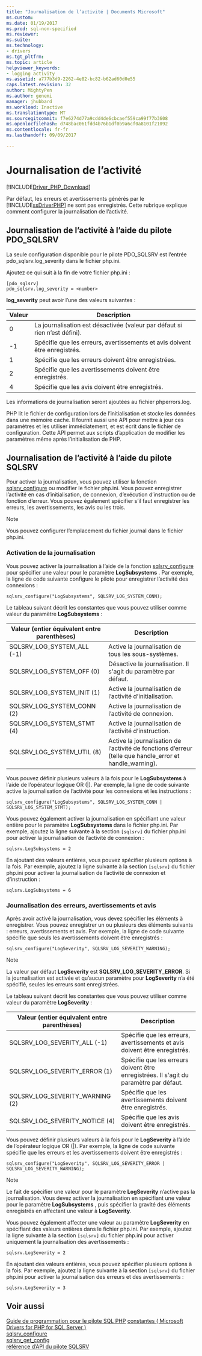 ```yaml
---
title: "Journalisation de l’activité | Documents Microsoft"
ms.custom: 
ms.date: 01/19/2017
ms.prod: sql-non-specified
ms.reviewer: 
ms.suite: 
ms.technology:
- drivers
ms.tgt_pltfrm: 
ms.topic: article
helpviewer_keywords:
- logging activity
ms.assetid: a777b3d9-2262-4e82-bc82-b62ad60d0e55
caps.latest.revision: 32
author: MightyPen
ms.author: genemi
manager: jhubbard
ms.workload: Inactive
ms.translationtype: MT
ms.sourcegitcommit: f7e6274d77a9cdd4de6cbcaef559ca99f77b3608
ms.openlocfilehash: d748bac061fdd4b76b1df0b9a6cf0a8101f21092
ms.contentlocale: fr-fr
ms.lasthandoff: 09/09/2017

---
```

# <a name="logging-activity"></a>Journalisation de l’activité
[!INCLUDE[Driver_PHP_Download](../../includes/driver_php_download.md)]

Par défaut, les erreurs et avertissements générés par le [!INCLUDE[ssDriverPHP](../../includes/ssdriverphp_md.md)] ne sont pas enregistrés. Cette rubrique explique comment configurer la journalisation de l’activité.  
  
## <a name="logging-activity-using-the-pdosqlsrv-driver"></a>Journalisation de l’activité à l’aide du pilote PDO_SQLSRV  
La seule configuration disponible pour le pilote PDO_SQLSRV est l’entrée pdo_sqlsrv.log_severity dans le fichier php.ini.  
  
Ajoutez ce qui suit à la fin de votre fichier php.ini :  
  
```  
[pdo_sqlsrv]  
pdo_sqlsrv.log_severity = <number>  
```  
  
**log_severity** peut avoir l’une des valeurs suivantes :  
  
|Valeur|Description|  
|---------|---------------|  
|0|La journalisation est désactivée (valeur par défaut si rien n’est défini).|  
|-1|Spécifie que les erreurs, avertissements et avis doivent être enregistrés.|  
|1|Spécifie que les erreurs doivent être enregistrées.|  
|2|Spécifie que les avertissements doivent être enregistrés.|  
|4|Spécifie que les avis doivent être enregistrés.|  
  
Les informations de journalisation seront ajoutées au fichier phperrors.log.  
  
PHP lit le fichier de configuration lors de l’initialisation et stocke les données dans une mémoire cache. Il fournit aussi une API pour mettre à jour ces paramètres et les utiliser immédiatement, et est écrit dans le fichier de configuration. Cette API permet aux scripts d’application de modifier les paramètres même après l’initialisation de PHP.  
  
## <a name="logging-activity-using-the-sqlsrv-driver"></a>Journalisation de l’activité à l’aide du pilote SQLSRV  
Pour activer la journalisation, vous pouvez utiliser la fonction [sqlsrv_configure](../../connect/php/sqlsrv-configure.md) ou modifier le fichier php.ini. Vous pouvez enregistrer l’activité en cas d’initialisation, de connexion, d’exécution d’instruction ou de fonction d’erreur. Vous pouvez également spécifier s’il faut enregistrer les erreurs, les avertissements, les avis ou les trois.  
  
> [!NOTE]  
> Vous pouvez configurer l’emplacement du fichier journal dans le fichier php.ini.  
  
### <a name="turning-logging-on"></a>Activation de la journalisation  
Vous pouvez activer la journalisation à l’aide de la fonction [sqlsrv_configure](../../connect/php/sqlsrv-configure.md) pour spécifier une valeur pour le paramètre **LogSubsystems** . Par exemple, la ligne de code suivante configure le pilote pour enregistrer l’activité des connexions :  
  
`sqlsrv_configure("LogSubsystems", SQLSRV_LOG_SYSTEM_CONN);`  
  
Le tableau suivant décrit les constantes que vous pouvez utiliser comme valeur du paramètre **LogSubsystems** :  
  
|Valeur (entier équivalent entre parenthèses)| Description|  
|-----------------------------------------------|---------------|  
|SQLSRV_LOG_SYSTEM_ALL (-1)|Active la journalisation de tous les sous-systèmes.|  
|SQLSRV_LOG_SYSTEM_OFF (0)|Désactive la journalisation. Il s'agit du paramètre par défaut.|  
|SQLSRV_LOG_SYSTEM_INIT (1)|Active la journalisation de l’activité d’initialisation.|  
|SQLSRV_LOG_SYSTEM_CONN (2)|Active la journalisation de l’activité de connexion.|  
|SQLSRV_LOG_SYSTEM_STMT (4)|Active la journalisation de l’activité d’instruction.|  
|SQLSRV_LOG_SYSTEM_UTIL (8)|Active la journalisation de l’activité de fonctions d’erreur (telle que handle_error et handle_warning).|  
  
Vous pouvez définir plusieurs valeurs à la fois pour le **LogSubsystems** à l’aide de l’opérateur logique OR (|). Par exemple, la ligne de code suivante active la journalisation de l’activité pour les connexions et les instructions :  
  
`sqlsrv_configure("LogSubsystems", SQLSRV_LOG_SYSTEM_CONN | SQLSRV_LOG_SYSTEM_STMT);`  
  
Vous pouvez également activer la journalisation en spécifiant une valeur entière pour le paramètre **LogSubsystems** dans le fichier php.ini. Par exemple, ajoutez la ligne suivante à la section `[sqlsrv]` du fichier php.ini pour activer la journalisation de l’activité de connexion :  
  
`sqlsrv.LogSubsystems = 2`  
  
En ajoutant des valeurs entières, vous pouvez spécifier plusieurs options à la fois. Par exemple, ajoutez la ligne suivante à la section `[sqlsrv]` du fichier php.ini pour activer la journalisation de l’activité de connexion et d’instruction :  
  
`sqlsrv.LogSubsystems = 6`  
  
### <a name="logging-errors-warnings-and-notices"></a>Journalisation des erreurs, avertissements et avis  
Après avoir activé la journalisation, vous devez spécifier les éléments à enregistrer. Vous pouvez enregistrer un ou plusieurs des éléments suivants : erreurs, avertissements et avis. Par exemple, la ligne de code suivante spécifie que seuls les avertissements doivent être enregistrés :  
  
`sqlsrv_configure("LogSeverity", SQLSRV_LOG_SEVERITY_WARNING);`  
  
> [!NOTE]  
> La valeur par défaut **LogSeverity** est **SQLSRV_LOG_SEVERITY_ERROR**. Si la journalisation est activée et qu’aucun paramètre pour **LogSeverity** n’a été spécifié, seules les erreurs sont enregistrées.  
  
Le tableau suivant décrit les constantes que vous pouvez utiliser comme valeur du paramètre **LogSeverity** :  
  
|Valeur (entier équivalent entre parenthèses)| Description|  
|-----------------------------------------------|---------------|  
|SQLSRV_LOG_SEVERITY_ALL (-1)|Spécifie que les erreurs, avertissements et avis doivent être enregistrés.|  
|SQLSRV_LOG_SEVERITY_ERROR (1)|Spécifie que les erreurs doivent être enregistrées. Il s'agit du paramètre par défaut.|  
|SQLSRV_LOG_SEVERITY_WARNING (2)|Spécifie que les avertissements doivent être enregistrés.|  
|SQLSRV_LOG_SEVERITY_NOTICE (4)|Spécifie que les avis doivent être enregistrés.|  
  
Vous pouvez définir plusieurs valeurs à la fois pour le **LogSeverity** à l’aide de l’opérateur logique OR (|). Par exemple, la ligne de code suivante spécifie que les erreurs et les avertissements doivent être enregistrés :  
  
`sqlsrv_configure("LogSeverity", SQLSRV_LOG_SEVERITY_ERROR | SQLSRV_LOG_SEVERITY_WARNING);`  
  
> [!NOTE]  
> Le fait de spécifier une valeur pour le paramètre **LogSeverity** n’active pas la journalisation. Vous devez activer la journalisation en spécifiant une valeur pour le paramètre **LogSubsystems** , puis spécifier la gravité des éléments enregistrés en affectant une valeur à **LogSeverity**.  
  
Vous pouvez également affecter une valeur au paramètre **LogSeverity** en spécifiant des valeurs entières dans le fichier php.ini. Par exemple, ajoutez la ligne suivante à la section `[sqlsrv]` du fichier php.ini pour activer uniquement la journalisation des avertissements :  
  
`sqlsrv.LogSeverity = 2`  
  
En ajoutant des valeurs entières, vous pouvez spécifier plusieurs options à la fois. Par exemple, ajoutez la ligne suivante à la section `[sqlsrv]` du fichier php.ini pour activer la journalisation des erreurs et des avertissements :  
  
`sqlsrv.LogSeverity = 3`  
  
## <a name="see-also"></a>Voir aussi  
[Guide de programmation pour le pilote SQL PHP](../../connect/php/programming-guide-for-php-sql-driver.md)
[constantes &#40; Microsoft Drivers for PHP for SQL Server &#41;](../../connect/php/constants-microsoft-drivers-for-php-for-sql-server.md)  
[sqlsrv_configure](../../connect/php/sqlsrv-configure.md)  
[sqlsrv_get_config](../../connect/php/sqlsrv-get-config.md)  
[référence d’API du pilote SQLSRV](../../connect/php/sqlsrv-driver-api-reference.md)  
  

